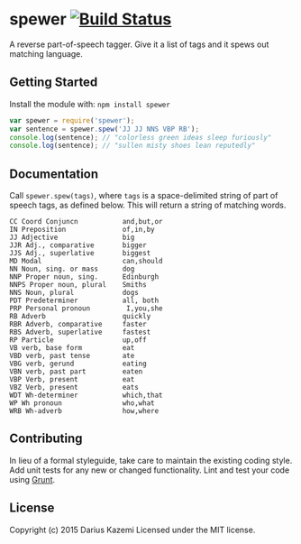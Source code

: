# spewer [![Build Status](https://secure.travis-ci.org/dariusk/spewer.png?branch=master)](http://travis-ci.org/dariusk/spewer)

A reverse part-of-speech tagger. Give it a list of tags and it spews out matching language.

## Getting Started
Install the module with: `npm install spewer`

```javascript
var spewer = require('spewer');
var sentence = spewer.spew('JJ JJ NNS VBP RB');
console.log(sentence); // "colorless green ideas sleep furiously"
console.log(sentence); // "sullen misty shoes lean reputedly"
```

## Documentation
Call `spewer.spew(tags)`, where `tags` is a space-delimited string of part of speech tags, as defined below. This will return a string of matching words.

    CC Coord Conjuncn           and,but,or
    IN Preposition              of,in,by
    JJ Adjective                big
    JJR Adj., comparative       bigger
    JJS Adj., superlative       biggest
    MD Modal                    can,should
    NN Noun, sing. or mass      dog
    NNP Proper noun, sing.      Edinburgh
    NNPS Proper noun, plural    Smiths
    NNS Noun, plural            dogs
    PDT Predeterminer           all, both
    PRP Personal pronoun         I,you,she
    RB Adverb                   quickly
    RBR Adverb, comparative     faster
    RBS Adverb, superlative     fastest
    RP Particle                 up,off
    VB verb, base form          eat
    VBD verb, past tense        ate
    VBG verb, gerund            eating
    VBN verb, past part         eaten
    VBP Verb, present           eat
    VBZ Verb, present           eats
    WDT Wh-determiner           which,that
    WP Wh pronoun               who,what
    WRB Wh-adverb               how,where

## Contributing
In lieu of a formal styleguide, take care to maintain the existing coding style. Add unit tests for any new or changed functionality. Lint and test your code using [Grunt](http://gruntjs.com/).

## License
Copyright (c) 2015 Darius Kazemi
Licensed under the MIT license.
